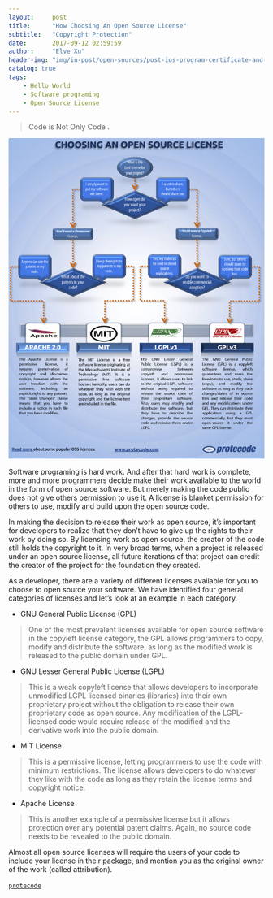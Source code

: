 ```yaml
---
layout:     post
title:      "How Choosing An Open Source License"
subtitle:   "Copyright Protection"
date:       2017-09-12 02:59:59
author:     "Elve Xu"
header-img: "img/in-post/open-sources/post-ios-program-certificate-and-signature-1.png"
catalog: true
tags:
    - Hello World
    - Software programing
    - Open Source License
---
```


> Code is Not Only Code .

![](https://raw.githubusercontent.com/misselvexu/misselvexu.github.io/master/img/in-post/open-source/license-infographic.jpg)

Software programing is hard work. And after that hard work is complete, more and more programmers decide make their work available to the world in the form of open source software. But merely making the code public does not give others permission to use it. A license is blanket permission for others to use, modify and build upon the open source code.

In making the decision to release their work as open source, it’s important for developers to realize that they don’t have to give up the rights to their work by doing so. By licensing work as open source, the creator of the code still holds the copyright to it. In very broad terms, when a project is released under an open source license, all future iterations of that project can credit the creator of the project for the foundation they created.

As a developer, there are a variety of different licenses available for you to choose to open source your software. We have identified four general categories of licenses and let’s look at an example in each category.

- GNU General Public License (GPL)

> One of the most prevalent licenses available for open source software in the copyleft license category, the GPL allows programmers to copy, modify and distribute the software, as long as the modified work is released to the public domain under GPL.

- GNU Lesser General Public License (LGPL) 

>This is a weak copyleft license that allows developers to incorporate unmodified LGPL licensed binaries (libraries) into their own proprietary project without the obligation to release their own proprietary code as open source. Any modification of the LGPL-licensed code would require release of the modified and the derivative work into the public domain.

- MIT License 

> This is a permissive license, letting programmers to use the code with minimum restrictions. The license allows developers to do whatever they like with the code as long as they retain the license terms and copyright notice.

- Apache License 

> This is another example of a permissive license but it allows protection over any potential patent claims. Again, no source code needs to be revealed to the public domain.

Almost all open source licenses will require the users of your code to include your license in their package, and mention you as the original owner of the work (called attribution).


[`protecode`](http://www.protecode.com/choosing-open-source-license-infogrpahic/)

